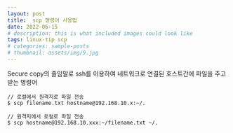 ```yaml
---
layout: post
title:  scp 명령어 사용법
date: 2022-06-15
# description: this is what included images could look like
tags: linux-tip scp
# categories: sample-posts
# thumbnail: assets/img/9.jpg
---
```


Secure copy의 줄임말로 ssh를 이용하여 네트워크로 연결된 호스트간에 파일을 주고받는 명령어

```console
// 로컬에서 원격지로 파일 전송
$ scp filename.txt hostname@192.168.10.x:~/.

// 원격지에서 로컬로 파일 전송
$ scp hostname@192.168.10.xxx:~/filename.txt ~/.
```